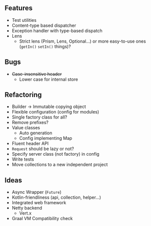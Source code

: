 ## Features

* Test utilities
* Content-type based dispatcher
* Exception handler with type-based dispatch
* Lens
    * Strict lens (Prism, Lens, Optional...) or more easy-to-use ones (`getIn()` `setIn()` things)?


## Bugs

* ~~Case-insensitive header~~
    * Lower case for internal store


## Refactoring

* Builder -> Immutable copying object
* Flexible configuration (config for modules)
* Single factory class for all?
* Remove prefixes?
* Value classes
    * Auto generation
    * Config implementing Map
* Fluent header API
* `Request` should be lazy or not?
* Specify server class (not factory) in config
* Write tests
* Move collections to a new independent project


## Ideas

* Async Wrapper (`Future`)
* Kotlin-friendliness (api, collection, helper...)
* Integrated web framework
* Netty backend
    * Vert.x
* Graal VM Compatibility check
